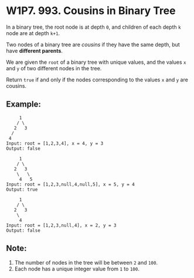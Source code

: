 # W1P7. 993. Cousins in Binary Tree

In a binary tree, the root node is at depth `0`, and children of each depth `k` node are at depth `k+1`.

Two nodes of a binary tree are *cousins* if they have the same depth, but have **different parents**.

We are given the `root` of a binary tree with unique values, and the values `x` and `y` of two different nodes in the tree.

Return `true` if and only if the nodes corresponding to the values `x` and `y` are cousins.

## Example:
```
     1
    / \
   2   3
  / 
 4
Input: root = [1,2,3,4], x = 4, y = 3
Output: false

     1
    / \
   2   3
    \   \
     4   5
Input: root = [1,2,3,null,4,null,5], x = 5, y = 4
Output: true

     1
    / \
   2   3
    \
     4
Input: root = [1,2,3,null,4], x = 2, y = 3
Output: false
```

## Note:

1. The number of nodes in the tree will be between `2` and `100`.
2. Each node has a unique integer value from `1` to `100`.
